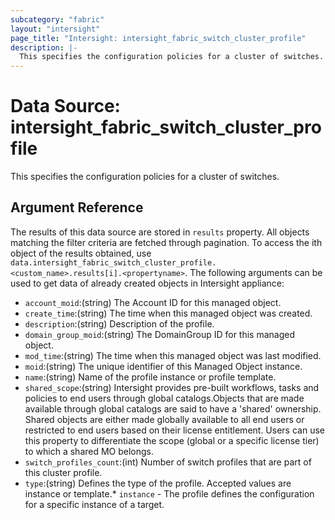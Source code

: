 ```yaml
---
subcategory: "fabric"
layout: "intersight"
page_title: "Intersight: intersight_fabric_switch_cluster_profile"
description: |-
  This specifies the configuration policies for a cluster of switches.
---
```


# Data Source: intersight_fabric_switch_cluster_profile
This specifies the configuration policies for a cluster of switches.
## Argument Reference
The results of this data source are stored in `results` property.
All objects matching the filter criteria are fetched through pagination.
To access the ith object of the results obtained, use `data.intersight_fabric_switch_cluster_profile.<custom_name>.results[i].<propertyname>`.
The following arguments can be used to get data of already created objects in Intersight appliance:
* `account_moid`:(string) The Account ID for this managed object. 
* `create_time`:(string) The time when this managed object was created. 
* `description`:(string) Description of the profile. 
* `domain_group_moid`:(string) The DomainGroup ID for this managed object. 
* `mod_time`:(string) The time when this managed object was last modified. 
* `moid`:(string) The unique identifier of this Managed Object instance. 
* `name`:(string) Name of the profile instance or profile template. 
* `shared_scope`:(string) Intersight provides pre-built workflows, tasks and policies to end users through global catalogs.Objects that are made available through global catalogs are said to have a 'shared' ownership. Shared objects are either made globally available to all end users or restricted to end users based on their license entitlement. Users can use this property to differentiate the scope (global or a specific license tier) to which a shared MO belongs. 
* `switch_profiles_count`:(int) Number of switch profiles that are part of this cluster profile. 
* `type`:(string) Defines the type of the profile. Accepted values are instance or template.* `instance` - The profile defines the configuration for a specific instance of a target. 
 
